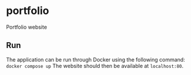 # portfolio
Portfolio website

## Run

The application can be run through Docker using the following command:
```docker compose up```
The website should then be available at `localhost:80`.
